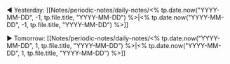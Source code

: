 ◀️ Yesterday: [[Notes/periodic-notes/daily-notes/<% tp.date.now("YYYY-MM-DD", -1, tp.file.title, "YYYY-MM-DD") %>|<% tp.date.now("YYYY-MM-DD", -1, tp.file.title, "YYYY-MM-DD") %>]]

▶️ Tomorrow: [[Notes/periodic-notes/daily-notes/<% tp.date.now("YYYY-MM-DD", 1, tp.file.title, "YYYY-MM-DD") %>|<% tp.date.now("YYYY-MM-DD", 1, tp.file.title, "YYYY-MM-DD") %>]]